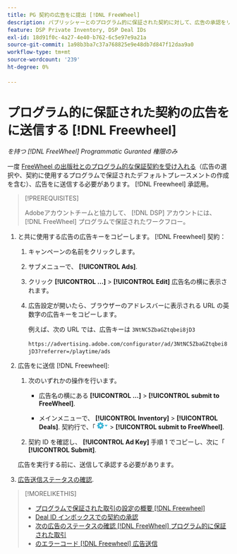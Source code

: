 ```yaml
---
title: PG 契約の広告をに提出 [!DNL FreeWheel]
description: パブリッシャーとのプログラム的に保証された契約に対して、広告の承認をリクエストする方法を説明します。 [!DNL Freewheel].
feature: DSP Private Inventory, DSP Deal IDs
exl-id: 18d91f0c-4a27-4e40-b762-6c5e97e9a21a
source-git-commit: 1a98b3ba7c37a768825e9e48db7d847f12daa9a0
workflow-type: tm+mt
source-wordcount: '239'
ht-degree: 0%

---
```


# プログラム的に保証された契約の広告をに送信する [!DNL Freewheel]

*を持つ [!DNL FreeWheel] Programmatic Guranted 権限のみ*

一度 [FreeWheel の出版社とのプログラム的な保証契約を受け入れる](#programmatic-guaranteed-set-up.md#pg-setup-deal-id-inbox)（広告の選択や、契約に使用するプログラムで保証されたデフォルトプレースメントの作成を含む）、広告をに送信する必要があります。 [!DNL Freewheel] 承認用。

>[!PREREQUISITES]
>
>Adobeアカウントチームと協力して、 [!DNL DSP] アカウントには、 [!DNL FreeWheel] プログラムで保証されたワークフロー。

1. と共に使用する広告の広告キーをコピーします。 [!DNL Freewheel] 契約：

   1. キャンペーンの名前をクリックします。

   1. サブメニューで、 **[!UICONTROL Ads]**.

   1. クリック  **[!UICONTROL ...]** > **[!UICONTROL Edit]** 広告名の横に表示されます。

   1. 広告設定が開いたら、ブラウザーのアドレスバーに表示される URL の英数字の広告キーをコピーします。

      例えば、次の URL では、広告キーは `3NtNC5ZbaGZtqbei8jD3`

      `https://advertising.adobe.com/configurator/ad/3NtNC5ZbaGZtqbei8jD3?referrer=/playtime/ads`

1. 広告をに送信 [!DNL Freewheel]:

   1. 次のいずれかの操作を行います。

      * 広告名の横にある  **[!UICONTROL ...]** > **[!UICONTROL submit to FreeWheel]**.

      * メインメニューで、 **[!UICONTROL Inventory]** > **[!UICONTROL Deals]**. 契約行で、「 ![オプションメニュー](/help/dsp/assets/options-menu.png) > **[!UICONTROL submit to FreeWheel]**.
   1. 契約 ID を確認し、 **[!UICONTROL Ad Key]** 手順 1 でコピーし、次に「 **[!UICONTROL Submit]**.

   広告を実行する前に、送信して承認する必要があります。

1. [広告送信ステータスの確認](freewheel-check-status.md).

>[!MORELIKETHIS]
>
>* [プログラムで保証された取引の設定の概要 [!DNL Freewheel]](freewheel-overview.md)
>* [Deal ID インボックスでの契約の承認](deal-id-inbox-accept.md)
>* [次の広告のステータスの確認 [!DNL FreeWheel] プログラム的に保証された取引](freewheel-check-status.md)
>* [のエラーコード [!DNL Freewheel] 広告送信](freewheel-error-codes.md)

